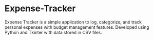 # Expense-Tracker
Expense Tracker is a simple application to log, categorize, and track personal expenses with budget management features. Developed using Python and Tkinter with data stored in CSV files.
